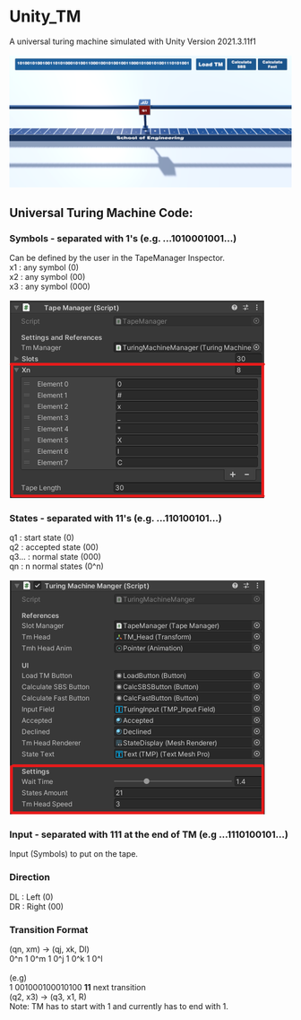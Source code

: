 # Unity_TM
A universal turing machine simulated with Unity Version 2021.3.11f1  
<br>
![TM Example](Screenshot_TM.png)

## Universal Turing Machine Code:
### Symbols - separated with 1's (e.g. ...1010001001...)
Can be defined by the user in the TapeManager Inspector.  
x1 : any symbol (0)  
x2 : any symbol (00)  
x3 : any symbol (000)  
<br>![TM Example](Screenshot_Tape_Manager.png)  

### States - separated with 11's (e.g. ...110100101...)
q1 : start state (0)  
q2 : accepted state (00)  
q3... : normal state (000)  
qn : n normal states (0^n)  
<br>![TM Example](Screenshot_Turing_Machine_Manager.png)  

### Input - separated with 111 at the end of TM (e.g ...1110100101...)
Input (Symbols) to put on the tape.  

### Direction
DL : Left (0)  
DR : Right (00)  

### Transition Format
(qn, xm) -> (qj, xk, Dl)  
0^n 1 0^m 1 0^j 1 0^k 1 0^l  
<br>
(e.g)  
1 001000100010100 <strong>11</strong> next transition  
(q2, x3) -> (q3, x1, R)  
Note: TM has to start with 1 and currently has to end with 1.
<br>
